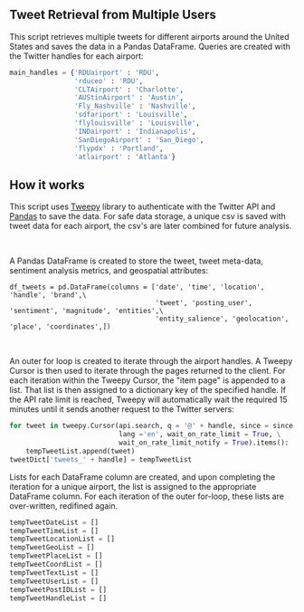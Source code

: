 ## Tweet Retrieval from Multiple Users

This script retrieves multiple tweets for different airports around the United States and saves the data in a Pandas DataFrame.  Queries are created with the Twitter handles for each airport:

```python
main_handles = {'RDUairport' : 'RDU',
                'rduceo' : 'RDU',
                'CLTAirport' : 'Charlotte',
                'AUStinAirport' : 'Austin',
                'Fly_Nashville' : 'Nashville',
                'sdfariport' : 'Louisville',
                'flylouisville' : 'Louisville',
                'INDairport' : 'Indianapolis',
                'SanDiegoAirport' : 'San_Diego',
                'flypdx' : 'Portland',
                'atlairport' : 'Atlanta'}
```

## How it works

This script uses [Tweepy](https://github.com/tweepy/tweepy) library to authenticate with the Twitter API and [Pandas](https://github.com/pandas-dev/pandas) to save the data.  For safe data storage, a unique csv is saved with tweet data for each airport, the csv's are later combined for future analysis.

<br>

A Pandas DataFrame is created to store the tweet, tweet meta-data, sentiment analysis metrics, and geospatial attributes:

```
df_tweets = pd.DataFrame(columns = ['date', 'time', 'location', 'handle', 'brand',\
                                    'tweet', 'posting_user', 'sentiment', 'magnitude', 'entities',\
                                    'entity_salience', 'geolocation', 'place', 'coordinates',])
```

<br>

An outer for loop is created to iterate through the airport handles.  A Tweepy Cursor is then used to iterate through the pages returned to the client.  For each iteration within the Tweepy Cursor, the "item page" is appended to a list.  That list is then assigned to a dictionary key of the specified handle. If the API rate limit is reached, Tweepy will automatically wait the required 15 minutes until it sends another request to the Twitter servers:

```python
for tweet in tweepy.Cursor(api.search, q = '@' + handle, since = since, \
                           lang ='en', wait_on_rate_limit = True, \
                           wait_on_rate_limit_notify = True).items():
    tempTweetList.append(tweet)
tweetDict['tweets_' + handle] = tempTweetList
```


Lists for each DataFrame column are created, and upon completing the iteration for a unique airport, the list is assigned to the appropriate DataFrame column.  For each iteration of the outer for-loop, these lists are over-written, redifined again.

```python
tempTweetDateList = []
tempTweetTimeList = []
tempTweetLocationList = []
tempTweetGeoList = []
tempTweetPlaceList = []
tempTweetCoordList = []
tempTweetTextList = []
tempTweetUserList = []
tempTweetPostIDList = []
tempTweetHandleList = []
```

